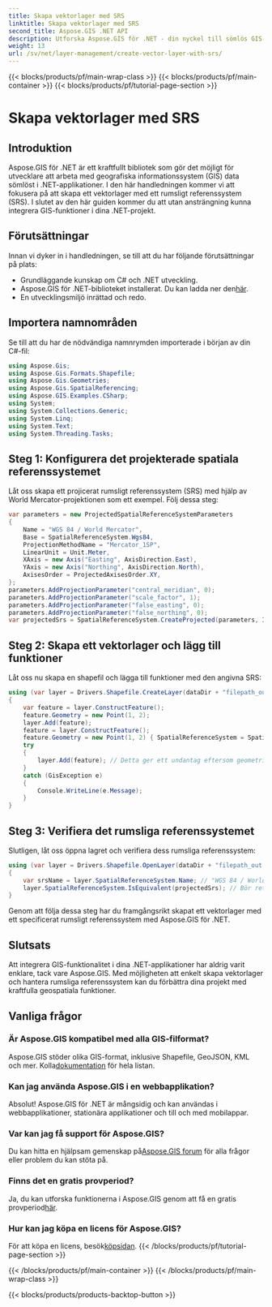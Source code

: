 ```yaml
---
title: Skapa vektorlager med SRS
linktitle: Skapa vektorlager med SRS
second_title: Aspose.GIS .NET API
description: Utforska Aspose.GIS för .NET - din nyckel till sömlös GIS-integration. Skapa vektorlager utan ansträngning med specificerade rumsliga referenssystem. Ladda ner nu!
weight: 13
url: /sv/net/layer-management/create-vector-layer-with-srs/
---
```


{{< blocks/products/pf/main-wrap-class >}}
{{< blocks/products/pf/main-container >}}
{{< blocks/products/pf/tutorial-page-section >}}

# Skapa vektorlager med SRS

## Introduktion
Aspose.GIS för .NET är ett kraftfullt bibliotek som gör det möjligt för utvecklare att arbeta med geografiska informationssystem (GIS) data sömlöst i .NET-applikationer. I den här handledningen kommer vi att fokusera på att skapa ett vektorlager med ett rumsligt referenssystem (SRS). I slutet av den här guiden kommer du att utan ansträngning kunna integrera GIS-funktioner i dina .NET-projekt.
## Förutsättningar
Innan vi dyker in i handledningen, se till att du har följande förutsättningar på plats:
- Grundläggande kunskap om C# och .NET utveckling.
-  Aspose.GIS för .NET-biblioteket installerat. Du kan ladda ner den[här](https://releases.aspose.com/gis/net/).
- En utvecklingsmiljö inrättad och redo.
## Importera namnområden
Se till att du har de nödvändiga namnrymden importerade i början av din C#-fil:
```csharp
using Aspose.Gis;
using Aspose.Gis.Formats.Shapefile;
using Aspose.Gis.Geometries;
using Aspose.Gis.SpatialReferencing;
using Aspose.GIS.Examples.CSharp;
using System;
using System.Collections.Generic;
using System.Linq;
using System.Text;
using System.Threading.Tasks;
```
## Steg 1: Konfigurera det projekterade spatiala referenssystemet
Låt oss skapa ett projicerat rumsligt referenssystem (SRS) med hjälp av World Mercator-projektionen som ett exempel. Följ dessa steg:
```csharp
var parameters = new ProjectedSpatialReferenceSystemParameters
{
    Name = "WGS 84 / World Mercator",
    Base = SpatialReferenceSystem.Wgs84,
    ProjectionMethodName = "Mercator_1SP",
    LinearUnit = Unit.Meter,
    XAxis = new Axis("Easting", AxisDirection.East),
    YAxis = new Axis("Northing", AxisDirection.North),
    AxisesOrder = ProjectedAxisesOrder.XY,
};
parameters.AddProjectionParameter("central_meridian", 0);
parameters.AddProjectionParameter("scale_factor", 1);
parameters.AddProjectionParameter("false_easting", 0);
parameters.AddProjectionParameter("false_northing", 0);
var projectedSrs = SpatialReferenceSystem.CreateProjected(parameters, Identifier.Epsg(3395));
```
## Steg 2: Skapa ett vektorlager och lägg till funktioner
Låt oss nu skapa en shapefil och lägga till funktioner med den angivna SRS:
```csharp
using (var layer = Drivers.Shapefile.CreateLayer(dataDir + "filepath_out.shp", new ShapefileOptions(), projectedSrs))
{
    var feature = layer.ConstructFeature();
    feature.Geometry = new Point(1, 2);
    layer.Add(feature);
    feature = layer.ConstructFeature();
    feature.Geometry = new Point(1, 2) { SpatialReferenceSystem = SpatialReferenceSystem.Nad83 };
    try
    {
        layer.Add(feature); // Detta ger ett undantag eftersom geometrin har en annan SRS
    }
    catch (GisException e)
    {
        Console.WriteLine(e.Message);
    }
}
```
## Steg 3: Verifiera det rumsliga referenssystemet
Slutligen, låt oss öppna lagret och verifiera dess rumsliga referenssystem:
```csharp
using (var layer = Drivers.Shapefile.OpenLayer(dataDir + "filepath_out.shp"))
{
    var srsName = layer.SpatialReferenceSystem.Name; // "WGS 84 / World Mercator"
    layer.SpatialReferenceSystem.IsEquivalent(projectedSrs); // Bör returnera sant
}
```
Genom att följa dessa steg har du framgångsrikt skapat ett vektorlager med ett specificerat rumsligt referenssystem med Aspose.GIS för .NET.
## Slutsats
Att integrera GIS-funktionalitet i dina .NET-applikationer har aldrig varit enklare, tack vare Aspose.GIS. Med möjligheten att enkelt skapa vektorlager och hantera rumsliga referenssystem kan du förbättra dina projekt med kraftfulla geospatiala funktioner.
## Vanliga frågor
### Är Aspose.GIS kompatibel med alla GIS-filformat?
 Aspose.GIS stöder olika GIS-format, inklusive Shapefile, GeoJSON, KML och mer. Kolla[dokumentation](https://reference.aspose.com/gis/net/) för hela listan.
### Kan jag använda Aspose.GIS i en webbapplikation?
Absolut! Aspose.GIS för .NET är mångsidig och kan användas i webbapplikationer, stationära applikationer och till och med mobilappar.
### Var kan jag få support för Aspose.GIS?
 Du kan hitta en hjälpsam gemenskap på[Aspose.GIS forum](https://forum.aspose.com/c/gis/33) för alla frågor eller problem du kan stöta på.
### Finns det en gratis provperiod?
 Ja, du kan utforska funktionerna i Aspose.GIS genom att få en gratis provperiod[här](https://releases.aspose.com/).
### Hur kan jag köpa en licens för Aspose.GIS?
 För att köpa en licens, besök[köpsidan](https://purchase.aspose.com/buy).
{{< /blocks/products/pf/tutorial-page-section >}}

{{< /blocks/products/pf/main-container >}}
{{< /blocks/products/pf/main-wrap-class >}}

{{< blocks/products/products-backtop-button >}}
